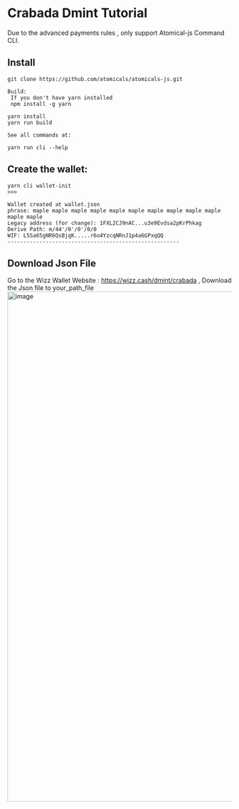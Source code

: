# Crabada  Dmint Tutorial
Due to the advanced payments rules , only support Atomical-js Command CLI.
## Install
``` Download the github repo:
git clone https://github.com/atomicals/atomicals-js.git

Build:
 If you don't have yarn installed
 npm install -g yarn

yarn install
yarn run build

See all commands at:

yarn run cli --help
```

## Create the wallet:

```
yarn cli wallet-init
>>>

Wallet created at wallet.json
phrase: maple maple maple maple maple maple maple maple maple maple maple maple
Legacy address (for change): 1FXL2CJ9nAC...u3e9Evdsa2pKrPhkag
Derive Path: m/44'/0'/0'/0/0
WIF: L5Sa65gNR6QsBjqK.....r6o4YzcqNRnJ1p4a6GPxqQQ
------------------------------------------------------
```

## Download Json File 
Go to the Wizz Wallet Website : https://wizz.cash/dmint/crabada , Download the Json file to your_path_file
<img width="1148" alt="image" src="https://github.com/atomcrabada/crabada/assets/152573630/9923a445-17ec-40a4-b47a-d4f5cbddf283">

